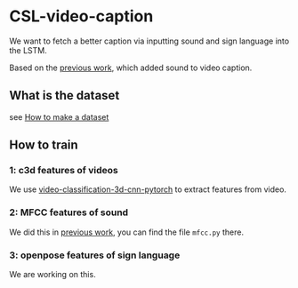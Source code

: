 # CSL-video-caption

We want to fetch a better caption via inputting sound and sign language into the LSTM.

Based on the [previous work](https://github.com/Paymemoney/Video-Caption), which added sound to video caption.

## What is the dataset

see [How to make a dataset](dataset/README.md)

## How to train

### 1: c3d features of videos

We use [video-classification-3d-cnn-pytorch](https://github.com/kenshohara/video-classification-3d-cnn-pytorch) to extract features from video. 

### 2: MFCC features of sound

We did this in [previous work](https://github.com/Paymemoney/Video-Caption), you can find the file `mfcc.py` there.

### 3: openpose features of sign language

We are working on this.
